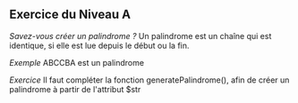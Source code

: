 ## Exercice du Niveau A

*Savez-vous créer un palindrome ?*
Un palindrome est un chaîne qui est identique,
si elle est lue depuis le début ou la fin.

*Exemple*
ABCCBA est un palindrome

*Exercice*
Il faut compléter la fonction generatePalindrome(),
afin de créer un palindrome à partir de l'attribut $str

